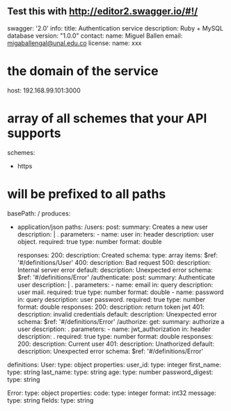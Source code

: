 ## Test this with http://editor2.swagger.io/#!/
swagger: '2.0'
info:
  title: Authentication service
  description: Ruby + MySQL database
  version: "1.0.0"
  contact:
    name: Miguel Ballen
    email: migaballengal@unal.edu.co
  license: 
    name: xxx
# the domain of the service
host: 192.168.99.101:3000
# array of all schemes that your API supports
schemes:
  - https
# will be prefixed to all paths
basePath: /
produces:
  - application/json
paths:
  /users:
    post:
      summary: Creates a new user
      description: |
        .
      parameters:
        - name: user
          in: header
          description: user object.
          required: true
          type: number
          format: double
        
      responses:
        200:
          description: Created
          schema:
            type: array
            items:
              $ref: '#/definitions/User'
        400:
          description: Bad request
        500:
          description: Internal server error
        default:
          description: Unexpected error
          schema:
            $ref: '#/definitions/Error'
  /authenticate:
    post:
      summary: Authenticate user
      description: |
        .
      parameters:
        - name: email
          in: query
          description: user mail.
          required: true
          type: number
          format: double
        - name: password
          in: query
          description: user password.
          required: true
          type: number
          format: double
      responses:
        200:
          description: return token jwt
        401:
          description: invalid credentials
        default:
          description: Unexpected error
          schema:
            $ref: '#/definitions/Error'
  /authorize:
    get:
      summary: authorize a user
      description: .
      parameters:
        - name: jwt_authorization
          in: header
          description: .
          required: true
          type: number
          format: double
      responses:
        200:
          description: Current user
        401: 
          description: Unathorized
        default:
          description: Unexpected error
          schema:
            $ref: '#/definitions/Error'
  
definitions:
  User:
    type: object
    properties:
      user_id:
        type: integer
      first_name:
        type: string
      last_name: 
        type: string
      age:
        type: number
      password_digest:
        type: string
  
  
  Error:
    type: object
    properties:
      code:
        type: integer
        format: int32
      message:
        type: string
      fields:
        type: string
